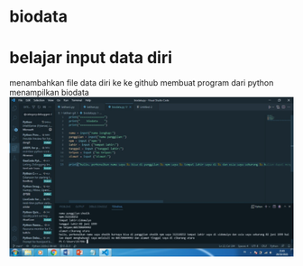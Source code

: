 # biodata
# belajar input data diri

menambahkan file data diri ke ke github
membuat program dari python menampilkan biodata
![gambar 1](biodata.jpg)